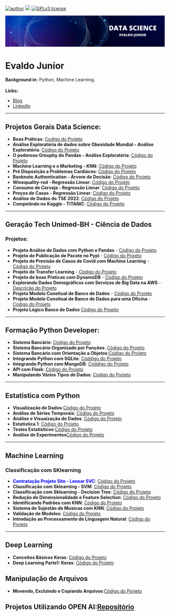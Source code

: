 
[![author](https://img.shields.io/badge/author-evaldojunior-red.svg)](https://www.linkedin.com/in/evaldo-junior-89094244/) [![](https://img.shields.io/badge/python-3.9+-blue.svg)](https://www.python.org/downloads/release/python-365/) [![GPLv3 license](https://img.shields.io/badge/License-GPLv3-blue.svg)](http://perso.crans.org/besson/LICENSE.html)

<p align="center">
  <img src="banner.png" >
</p>

# Evaldo Junior
<sub></sub>
**Background in:** Python, Machine Learning.

**Links:**
* [Blog](https://evaldoj.com)
* [LinkedIn](https://www.linkedin.com/in/evaldo-junior-89094244/)

---

## Projetos Gerais Data Science:


* **Boas Práticas**: [Codigo do Projeto](https://github.com/j2evaldo/Boas-Praticas)
* **Análise Exploratória de dados sobre Obesidade Mundial - Análise Exploratória**: [Código do Projeto](https://bit.ly/34PYVpE)
* **O poderoso Groupby do Pandas - Análise Exploratória**: [Código do Projeto](https://bit.ly/3sW91O8)
* **Machine Learning e o Marketing - KNN**: [Código do Projeto](https://bit.ly/3pghJFZ)
* **Pré Disposição a Problemas Cardiácos**: [Código do Projeto](https://github.com/j2evaldo/PREVISAO-DE-DOENCAS-CARDIACAS/blob/main/!hart.ipynb)
* **Banknote Authentication - Árvore de Decisão**: [Código do Projeto](https://github.com/j2evaldo/banknote_authentication/blob/main/banknote_authentication.ipynb)
* **Winequality-red - Regressão Linear**: [Código do Projeto](https://github.com/j2evaldo/winequality-red/blob/main/regressao_linear.ipynb)
* **Consumo de Cerveja - Regressão Lienar**: [Código do Projeto](https://github.com/j2evaldo/regressaolinear_consumo_cerveja/blob/main/Regress%E2%95%9Eo%20Linear.ipynb)
* **Preços de Casas - Regressão Linear**: [Código do Projeto](https://github.com/j2evaldo/regeressao_linear_preco_casas/blob/main/Regress%C3%A3o%20Linear.ipynb)
* **Análise de Dados do TSE 2022**: [Código do Projeto](https://github.com/j2evaldo/dados-do-TSE/blob/main/eleicoes.ipynb)
* **Competindo no Kaggle - TITANIC**: [Código do Proejto](https://github.com/j2evaldo/titanic)
---


## **Geração Tech Unimed-BH - Ciência de Dados**

### Projetos:


- **Projeto Análise de Dados com Python e Pandas** - [Código do Projeto](https://github.com/j2evaldo/dio/blob/main/EDA_DIO.ipynb)
- **Projeto de Publicação de Pacote no Pypi** - [Código do Projeto](https://github.com/j2evaldo/pacote)
- **Projeto de Previsão de Casos de Covid com Machine Learning** - [Código do Projeto](https://github.com/j2evaldo/covid_dio/blob/main/covid.ipynb)
- **Projeto de Transfer Learning** - [Código do Projeto](https://github.com/j2evaldo/transfer_learning/blob/main/transfer_learning.ipynb)
- **Projeto de boas Pŕaticas com DynamoDB** - [Código do Projeto](https://github.com/j2evaldo/dio-live-dynamodb)
- **Explorando Dados Demográficos com Serviços de Big Data na AWS** - [Descrição do Projeto](https://github.com/j2evaldo/dio-live-athena?organization=j2evaldo&organization=j2evaldo)
- **Projeto Modelo Coneitual de Banco de Dados** - [Código do Projeto](https://github.com/j2evaldo/dio-conceitual_db/blob/main/Modelo%20Conceitual.png)
- **Projeto Modelo Coneitual de Banco de Dados para uma Oficina** - [Código do Projeto](https://github.com/j2evaldo/dio_Construindo-um-Esquema-Conceitual-para-Banco-De-dados/blob/main/Oficina.png)
- **Projeto Lógico Banco de Dados** [Código do Proejto](https://github.com/j2evaldo/dio-projeto-logico/blob/main/bd.sql)


---

## Formação Python Developer:
- **Sistema Bancário**: [Código do Projeto](https://github.com/j2evaldo/SistemaBancario/blob/main/sistema_bancario.ipynb)
- **Sistema Bancário Organizado por Funções**: [Código do Projeto](https://github.com/j2evaldo/SistemaBancario/blob/main/sistema_bancario_funcoes.py)
- **Sistema Bancário com Orientação a Objetos**:[Código do Projeto](https://github.com/j2evaldo/SistemaBancario/blob/main/sistema_bancario_objetos.py)
- **Integrando Python com SQLite**: [Códdigo do Projeto](https://github.com/j2evaldo/Integracao_Python_com_Frameworks/blob/main/python_with_sqlite.py)
- **Integrando Python com MongoDB**: [Códdigo do Projeto](https://github.com/j2evaldo/Integracao_Python_com_Frameworks/blob/main/python_with_mongo.py)
- **API com Flask**: [Código do Projeto](https://github.com/j2evaldo/Integracao_Python_com_Frameworks/blob/main/API%20_with_Flask.ipynb)
- **Manipulando Vários Tipos de Dados**: [Código do Porjeto](https://github.com/j2evaldo/manipulandoDados/blob/main/entradas.ipynb)


---

## **Estatistica com Python**
- **Visualização de Dados**:[Código do Projeto](https://github.com/j2evaldo/visualizacao_matplotlib/blob/main/data_visalization.ipynb)
- **Análise de Séries Temporais**: [Código do Projeto](https://github.com/j2evaldo/serie_temporais/blob/main/series_temporais.ipynb)
- **Análise e Visuaização de Dados**: [Código do Projeto](https://github.com/j2evaldo/visualisacao_dados/blob/main/Introducao_data_science.ipynb)
- **Estatística 1**: [Código do Projeto](https://github.com/j2evaldo/estatistica1/blob/main/estatistica1.ipynb)
- **Testes Estatisticos**:[Código do Projeto](https://github.com/j2evaldo/testes_estatisticos/blob/main/testes_estatisticos.ipynb)
- **Análise de Experimentos**[Código do Projeto](https://github.com/j2evaldo/analise_de_experimentos/blob/main/Planejamento_experimentos_aula.ipynb)

---

## **Machine Learning**
### **Classificação com SKlearning**
- **<font color = 'blue'>Contratação Projeto Site - Lenear SVC</font>**: [Código do Projeto](https://github.com/j2evaldo/Machine_learning_Classificacao_Sklearning/blob/main/02_dados_projeto_site.ipynb)
- **Classificação com Sklearning - SVM**: [Código do Projeto](https://github.com/j2evaldo/Machine_learning_Classificacao_Sklearning/blob/main/machine_learning_dados_Acesso_site.ipynb)
- **Classificação com Sklearning - Decision Tree**: [Código do Projeto](https://github.com/j2evaldo/Machine_learning_Classificacao_Sklearning/blob/main/03_dados_projeto_Venda_carro.ipynb)
- **Redução de Dimensionalidade e Feature Selection**: [Código do Projeto](https://github.com/j2evaldo/reducao_dimensionalidade/blob/main/dimensionalidade.ipynb)
- **Identificando Padrões com KNN**: [Código do Projeto](https://github.com/j2evaldo/padroes_com_Knn/blob/main/knn_Extraindo_Padroes.ipynb)
- **Sistema de Sujestão de Musicas com KNN**: [Código do Projeto](https://github.com/j2evaldo/Sistema_Sugestao_KNN/blob/main/01_clusterizacao.ipynb)
- **Validação de Modelos**: [Código do Projeto](https://github.com/j2evaldo/validacao_de_modelos/blob/main/modelo.ipynb)
- **Introdução ao Processamento de Linguagem Natural**: [Código do Projeto](https://github.com/alura-cursos/pln-com-python/blob/master/Aula5.ipynb)


---

## **Deep Learning**
- **Conceitos Básicos Keras**: [Código do Projeto](https://github.com/j2evaldo/metricas_keras/blob/main/introducao_tensor_flow.ipynb)
- **Deep Learning Parte1: Keras**: [Código do Projeto](https://github.com/j2evaldo/Deep-Learning-Parte1-Keras/blob/main/classificacao_roupas.ipynb)


## **Manipulação de Arquivos**
- **Movendo, Excluindo e Copiando Arquivos**:[Código do Porjeto](https://github.com/j2evaldo/manipulando_arquivos/blob/main/OS.ipynb) 

## **Projetos Utilizando OPEN AI**:[Repositório](https://github.com/j2evaldo/OpenAI)
